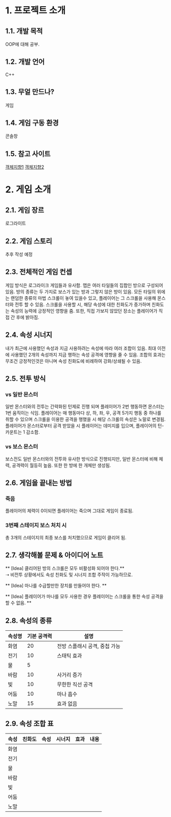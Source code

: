 <!--https://dsc-sookmyung.tistory.com/24-->

# 1. 프로젝트 소개
## 1.1. 개발 목적
OOP에 대해 공부.

## 1.2. 개발 언어
C++

## 1.3. 무얼 만드나?
게임

## 1.4. 게임 구동 환경
콘솔창

## 1.5. 참고 사이트
[객체지향1](https://effectiveprogramming.tistory.com/entry/%EA%B0%9D%EC%B2%B4%EC%A7%80%ED%96%A5%EC%9D%98-%EC%98%AC%EB%B0%94%EB%A5%B8-%EC%9D%B4%ED%95%B4-%EA%B0%9D%EC%B2%B4%EC%A7%80%ED%96%A5-%EC%96%B8%EC%96%B4%EC%9D%98-%EB%8C%80%EB%91%90?category=660012)
[객체지향2](https://voidfunction-e.tistory.com/)
# 2. 게임 소개

## 2.1. 게임 장르
로그라이트


## 2.2. 게임 스토리
추후 작성 예정


## 2.3. 전체적인 게임 컨셉
게임 방식은 로그라이크 게임들과 유사함.
맵은 여러 타일들의 집합인 방으로 구성되어 있음. 
방의 종류는 두 가지로 보스가 있는 방과 그렇지 않은 방이 있음.
모든 타일의 위에는 랜덤한 종류의 마법 스크롤이 놓여 있을수 있고, 플레이어는 그 스크롤을 사용해 몬스터와 전투 할 수 있음.
스크롤을 사용할 시, 해당 속성에 대한 친화도가 증가하며 친화도는 속성의 능력에 긍정적인 영향을 줌.
또한, 직접 가보지 않았던 장소는 플레이어가 직접 간 후에 밝아짐.
	
	
	
## 2.4. 속성 시너지
내가 최근에 사용했던 속성과 지금 사용하려는 속성에 따라 여러 조합이 있음.
최대 이전에 사용했던 2개의 속성까지 지금 행하는 속성 공격에 영향을 줄 수 있음.
조합의 효과는 무조건 긍정적인것은 아니며 속성 친화도에 비례하여 강화/상쇄될 수 있음.



## 2.5. 전투 방식
### vs 일반 몬스터
일반 몬스터와의 전투는 간략화된 턴제로 진행 되며 플레이어가 2번 행동하면 몬스터는 1번 움직이는 식임.
플레이어는 매 행동마다 상, 하, 좌, 우, 공격 5가지 행동 중 하나를 취할 수 있으며 스크롤을 이용한 공격을 행했을 시 해당 스크롤의 속성은 노말로 변경됨.
플레이어가 몬스터로부터 공격 받았을 시 플레이어는 데미지를 입으며, 플레이어의 턴-카운트는 1 감소함.

### vs 보스 몬스터
보스전도 일반 몬스터와의 전투와 유사한 방식으로 진행되지만, 일반 몬스터에 비해 체력, 공격력이 월등히 높음. 또한 한 방에 한 개체만 생성됨.


## 2.6. 게임을 끝내는 방법

### 죽음
플레이어의 체력이 0이되면 플레이어는 죽으며 그대로 게임이 종료됨.

### 3번째 스테이지 보스 처치 시
총 3개의 스테이지의 최종 보스를 처치했으므로 게임이 클리어 됨.

## 2.7. 생각해볼 문제 & 아이디어 노트
** [Idea] 클리어된 방의 스크롤은 모두 비활성화 되어야 한다.**  
➝ 비전투 상황에서도 속성 친화도 및 시너지 조합 주작이 가능하므로.

** [Idea] 마나를 수급할만한 장치를 만들어야 한다. **

** [Idea] 플레이어가 마나를 모두 사용한 경우 플레이어는 스크롤을 통한 속성 공격을 할 수 없음. **


	
## 2.8. 속성의 종류
| 속성명 | 기본 공격력 | 설명 |
| - | - | - |
|화염| 20 | 전방 스플래시 공격, 중첩 가능 |
|전기| 10 | 스태틱 효과 |
|물| 5 |  |
|바람| 10 | 사거리 증가 |
|빛| 10 | 무한한 직선 공격 |
|어둠| 10 | 마나 흡수 |
|노말| 15 | 효과 없음 |

## 2.9. 속성 조합 표
| 속성 | 친화도 | 속성 | 시너지 | 효과 | 내용 |
|-|-|-|-|-|-|
|화염| | | | |
|전기| | | | |
|물| | | | |
|바람| | | | |
|빛| | | | |
|어둠| | | | |
|노말| | | | |

